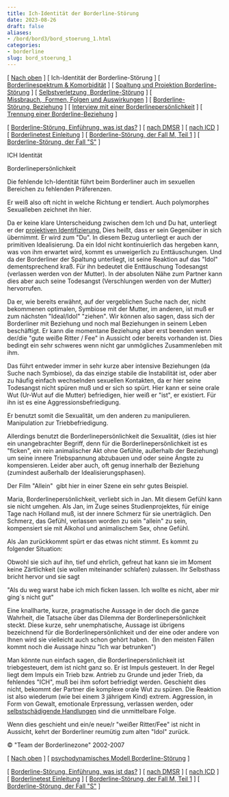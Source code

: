 ```yaml
---
title: Ich-Identität der Borderline-Störung
date: 2023-08-26
draft: false
aliases:
- /bord/bord3/bord_stoerung_1.html
categories:
- borderline
slug: bord_stoerung_1
---
```



[ [Nach oben](../bord1/bord1.html) ] [ Ich-Identität der Borderline-Störung ] [ [Borderlinespektrum & Komorbidität](../borderlinespektrum_mit.htm) ] [ [Spaltung und Projektion Borderline-Störung](../../spaltung/spaltung.html) ] [ [Selbstverletzung  Borderline-Störung](../../ssv/ssvv.htm) ] [ [Missbrauch,  Formen, Folgen und Auswirkungen](../missbrauch.htm) ] [ [Borderline-Störung, Beziehung](../../beziehung/beziehung.htm) ] [ [Interview mit einer Borderlinepersönlichkeit](../interview_mit_borderline.htm) ] [ [Trennung einer Borderline-Beziehung](../../trennung/trennung.htm) ]

[ [Borderline-Störung, Einführung, was ist das?](../bord1/bord1.html) ] [ [nach DMSR](../bord4/dmsr.html) ] [ [nach ICD](../bord2/stoerung_f60_31_borderline.html) ] [ [Borderlinetest Einleitung](../bord_test/einleitung_bps_test.html) ] [ [Borderline-Störung, der Fall M, Teil 1](../../fallbeisp_m_1/fallbeispiel_m.htm) ] [ [Borderline-Störung, der Fall "S"](../../der_fall_s/der_fall_s.htm) ]

ICH Identität

Borderlinepersönlichkeit

Die fehlende Ich-Identität führt beim Borderliner auch im sexuellen
Bereichen zu fehlenden Präferenzen.

Er weiß also oft nicht in welche Richtung er tendiert. Auch polymorphes
Sexualleben zeichnet ihn hier.

Da er keine klare Unterscheidung zwischen dem Ich und Du hat, unterliegt er
der [projektiven
Identifizierung.](https://blz.borderliner.ch/spaltung/spaltung.html) Dies heißt, dass er sein Gegenüber in sich übernimmt. Er
wird zum "Du". In diesem Bezug unterliegt er auch der primitiven
Idealisierung. Da ein Idol nicht kontinuierlich das hergeben kann, was von ihm
erwartet wird, kommt es unweigerlich zu Enttäuschungen. Und da der Borderliner
der Spaltung unterliegt, ist seine Reaktion auf das "Idol"
dementsprechend kraß. Für ihn bedeutet die Enttäuschung Todesangst (verlassen
werden von der Mutter). In der absoluten Nähe zum Partner kann dies aber auch
seine Todesangst (Verschlungen werden von der Mutter) hervorrufen.

Da er, wie bereits erwähnt, auf der vergeblichen Suche nach der, nicht
bekommenen optimalen, Symbiose mit der Mutter, im anderen, ist muß er zum
nächsten "Ideal/Idol" "ziehen". Wir können also sagen, dass sich
der Borderliner mit Beziehung und noch mal Beziehungen in seinem Leben
beschäftigt. Er kann die momentane Beziehung aber erst beenden wenn der/die
"gute weiße Ritter / Fee" in Aussicht oder bereits vorhanden ist.
Dies bedingt ein sehr schweres wenn nicht gar unmögliches Zusammenleben mit
ihm.

Das führt entweder immer in sehr kurze aber intensive Beziehungen (da Suche
nach Symbiose), da das einzige stabile die Instabilität ist, oder aber zu
häufig einfach wechselnden sexuellen Kontakten, da er hier seine Todesangst
nicht spüren muß und er sich so spürt. Hier kann er seine orale Wut (Ur-Wut
auf die Mutter) befriedigen, hier weiß er "ist", er existiert. Für
ihn ist es eine Aggressionsbefriedigung.

Er benutzt somit die Sexualität, um den anderen zu manipulieren. Manipulation
zur Triebbefriedigung.

Allerdings benutzt die Borderlinepersönlichkeit die Sexualität, (dies
ist hier ein unangebrachter Begriff, denn für die Borderlinepersönlichkeit ist
es "ficken", ein rein animalischer Akt ohne Gefühle, außerhalb der
Beziehung) um seine innere Triebspannung abzubauen und oder seine Ängste zu
kompensieren. Leider aber auch, oft genug innerhalb der Beziehung (zumindest
außerhalb der Idealisierungsphasen).

Der Film "Allein"  gibt hier in einer Szene ein sehr gutes
Beispiel.

Maria, Borderlinepersönlichkeit, verliebt sich in Jan. Mit diesem Gefühl
kann sie nicht umgehen. Als Jan, im Zuge seines Studienprojektes, für einige
Tage nach Holland muß, ist der innere Schmerz für sie unerträglich. Den
Schmerz, das Gefühl, verlassen worden zu sein "allein" zu sein,
kompensiert sie mit Alkohol und animalischem Sex, ohne Gefühl.

Als Jan zurückkommt spürt er das etwas nicht stimmt. Es kommt zu
folgender Situation:

Obwohl sie sich auf ihn, tief und ehrlich, gefreut hat kann sie im Moment
keine Zärtlichkeit (sie wollen miteinander schlafen) zulassen. Ihr Selbsthass
bricht hervor und sie sagt

"Als du weg warst habe ich mich ficken lassen.
Ich wollte es nicht, aber mir ging`s nicht gut"

Eine knallharte, kurze, pragmatische Aussage in der
doch die ganze Wahrheit, die Tatsache über das Dilemma der
Borderlinepersönlichkeit steckt. Diese kurze, sehr unemphatische, Aussage ist
übrigens bezeichnend für die Borderlinepersönlichkeit und der eine oder
andere von Ihnen wird sie vielleicht auch schon gehört haben. 
(In den meisten Fällen kommt noch die Aussage
hinzu "Ich war betrunken")

Man könnte nun einfach sagen, die Borderlinepersönlichkeit ist triebgesteuert, dem ist
nicht ganz so. Er ist Impuls gesteuert. In der Regel liegt dem Impuls ein Trieb
bzw. Antrieb zu Grunde und jeder Trieb, da fehlendes "ICH", muß bei
ihm sofort befriedigt werden. Geschieht dies nicht, bekommt der Partner die
komplexe orale Wut zu spüren. Die Reaktion ist also wiederum (wie bei einem 3
jährigem Kind) extrem. Aggression, in Form von Gewalt, emotionale Erpressung,
verlassen werden, oder [selbstschädigende
Handlungen](https://blz.borderliner.ch/ssv/ssvv.htm) sind die unmittelbare Folge.

Wenn dies geschieht und ein/e neue/r "weißer Ritter/Fee" ist nicht in
Aussicht, kehrt der Borderliner reumütig zum alten "Idol" zurück.

© "Team der Borderlinezone" 2002-2007

[ [Nach oben](../bord1/bord1.html) ] [ [psychodynamisches Modell Borderline-Störung](../bord1/psychodynamisches_modell-borderline.htm) ]

[ [Borderline-Störung, Einführung, was ist das?](../bord1/bord1.html) ] [ [nach DMSR](../bord4/dmsr.html) ] [ [nach ICD](../bord2/stoerung_f60_31_borderline.html) ] [ [Borderlinetest Einleitung](../bord_test/einleitung_bps_test.html) ] [ [Borderline-Störung, der Fall M, Teil 1](../../fallbeisp_m_1/fallbeispiel_m.htm) ] [ [Borderline-Störung, der Fall "S"](../../der_fall_s/der_fall_s.htm) ]